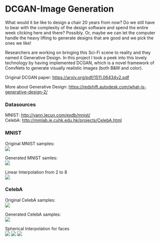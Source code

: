 # DCGAN-Image Generation
What would it be like to design a chair 20 years from now? Do we still have to bear with the complexity of the design software and spend the entire week clicking here and there? Possibly. Or, maybe we can let the computer handle the heavy lifting to generate designs that are good and we pick the ones we like!  

Researchers are working on bringing this Sci-Fi scene to reality and they named it Generative Design. In this project I took a peek into this lovely technology by having implemented DCGAN, which is a novel framework of ConvNets to generate visually realistic images (both B&W and color).

Original DCGAN paper: https://arxiv.org/pdf/1511.06434v2.pdf

More about Generative Design: https://redshift.autodesk.com/what-is-generative-design-2/

### Datasources
MNIST: http://yann.lecun.com/exdb/mnist/
<br>
CelebA: http://mmlab.ie.cuhk.edu.hk/projects/CelebA.html

### MNIST
Original MNIST samples:
<br>
![](https://github.com/timzhang642/DCGAN-Image-Generation/blob/master/mnist_original.png)

Generated MNIST samles:
<br>
![](https://github.com/timzhang642/DCGAN-Image-Generation/blob/master/mnist.gif)

Linear Interpolation from 2 to 8
<br>
![](https://github.com/timzhang642/DCGAN-Image-Generation/blob/master/2%20to%208.png)
<br>

### CelebA
Original CelebA samples:
<br>
![](https://github.com/timzhang642/DCGAN-Image-Generation/blob/master/faces_original.png)

Generated CelebA samples:
<br>
![](https://github.com/timzhang642/DCGAN-Image-Generation/blob/master/faces.gif)

Spherical Interpolation for faces
<br>
![](https://github.com/timzhang642/DCGAN-Image-Generation/blob/master/CelebA%20interpolation.png)
![](https://github.com/timzhang642/DCGAN-Image-Generation/blob/master/right%20to%20left.gif)
![](https://github.com/timzhang642/DCGAN-Image-Generation/blob/master/woman%20to%20man.gif)
